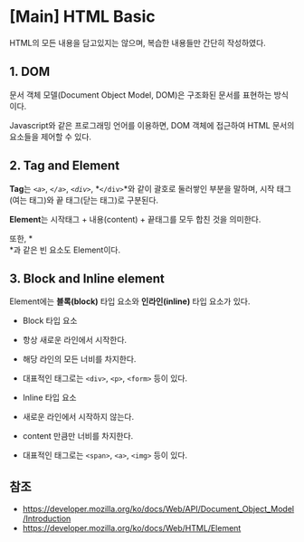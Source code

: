 # [Main] HTML Basic
HTML의 모든 내용을 담고있지는 않으며, 복습한 내용들만 간단히 작성하였다.

## 1. DOM
문서 객체 모델(Document Object Model, DOM)은 구조화된 문서를 표현하는 방식이다.

Javascript와 같은 프로그래밍 언어를 이용하면, DOM 객체에 접근하여 HTML 문서의 요소들을 제어할 수 있다.

## 2. Tag and Element
**Tag**는 *`<a>`*, *`</a>`*, *`<div>`*, *`</div>`*와 같이 괄호로 둘러쌓인 부분을 말하며, 시작 태그(여는 태그)와 끝 태그(닫는 태그)로 구분된다.

**Element**는 시작태그 + 내용(content) + 끝태그를 모두 합친 것을 의미한다.

또한, *<br/>*과 같은 빈 요소도 Element이다.

## 3. Block and Inline element
Element에는 **블록(block)** 타입 요소와 **인라인(inline)** 타입 요소가 있다.
- Block 타입 요소
 - 항상 새로운 라인에서 시작한다.
 - 해당 라인의 모든 너비를 차지한다.
 - 대표적인 태그로는 `<div>`, `<p>`, `<form>` 등이 있다.
 
 
- Inline 타입 요소
 - 새로운 라인에서 시작하지 않는다.
 - content 만큼만 너비를 차지한다.
 - 대표적인 태그로는 `<span>`, `<a>`, `<img>` 등이 있다.

## 참조
- https://developer.mozilla.org/ko/docs/Web/API/Document_Object_Model/Introduction
- https://developer.mozilla.org/ko/docs/Web/HTML/Element